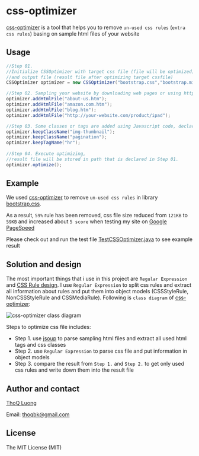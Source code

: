 # css-optimizer
[css-optimizer](https://github.com/thoqbk/css-optimizer) is a tool that helps you to remove `un-used css rules` (`extra css rules`) basing on sample html files of your website

## Usage

```java
//Step 01.
//Initialize CSSOptimizer with target css file (file will be optimized) 
//and output file (result file after optimizing target cssfile)
CSSOptimizer optimizer = new CSSOptimizer("bootstrap.css","bootstrap.min.css");

//Step 02. Sampling your website by downloading web pages or using http urls
optimizer.addHtmlFile("about-us.htm");
optimizer.addHtmlFile("amazon.com.htm");
optimizer.addHtmlFile("blog.htm");
optimizer.addHtmlFile("http://your-website.com/product/ipad");

//Step 03. Some classes or tags are added using Javascript code, declare them here:
optimizer.keepClassName("img-thumbnail");
optimizer.keepClassName("pagination");
optimizer.keepTagName("hr");
        
//Step 04. Execute optimizing, 
//result file will be stored in path that is declared in Step 01.
optimizer.optimize();
```

## Example

We used [css-optimizer](https://github.com/thoqbk/css-optimizer) to remove `un-used css rules` in library [bootstrap.css](http://getbootstrap.com/css/). 

As a result, `59%` rule has been removed, css file size reduced from `121KB` to `59KB` 
and increased about `5 score` when testing my site on [Google PageSpeed](https://developers.google.com/speed/pagespeed/insights/)

Please check out and run the test file [TestCSSOptimizer.java](https://github.com/thoqbk/css-optimizer/blob/master/src/test/java/com/megaads/css/optimizer/test/TestCSSOptimizer.java) to see example result

## Solution and design
The most important things that i use in this project are `Regular Expression` and [CSS Rule design](https://developer.mozilla.org/en-US/docs/Web/API/CSSRule). I use `Regular Expression` to split css rules and extract all information about rules and put them into object models (CSSStyleRule, NonCSSStyleRule and CSSMediaRule). Following is `class diagram` of [css-optimizer](https://github.com/thoqbk/css-optimizer):

![css-optimizer class diagram](https://github.com/thoqbk/css-optimizer/blob/master/src/main/resources/com/megaads/css/optimizer/resource/class-diagram.jpg)

Steps to optimize css file includes:
* Step 1. use [jsoup](http://jsoup.org/) to parse sampling html files and extract all used html tags and css classes
* Step 2. use `Regular Expression` to parse css file and put information in object models
* Step 3. compare the result from `Step 1.` and `Step 2.` to get only used css rules and write down them into the result file


## Author and contact
[ThoQ Luong](https://github.com/thoqbk/)

Email: thoqbk@gmail.com

## License

The MIT License (MIT)
